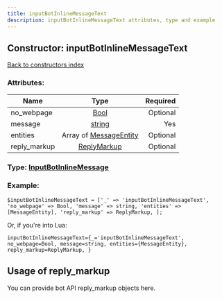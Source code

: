 ```yaml
---
title: inputBotInlineMessageText
description: inputBotInlineMessageText attributes, type and example
---
```

## Constructor: inputBotInlineMessageText  
[Back to constructors index](index.md)



### Attributes:

| Name     |    Type       | Required |
|----------|:-------------:|---------:|
|no\_webpage|[Bool](../types/Bool.md) | Optional|
|message|[string](../types/string.md) | Yes|
|entities|Array of [MessageEntity](../types/MessageEntity.md) | Optional|
|reply\_markup|[ReplyMarkup](../types/ReplyMarkup.md) | Optional|



### Type: [InputBotInlineMessage](../types/InputBotInlineMessage.md)


### Example:

```
$inputBotInlineMessageText = ['_' => 'inputBotInlineMessageText', 'no_webpage' => Bool, 'message' => string, 'entities' => [MessageEntity], 'reply_markup' => ReplyMarkup, ];
```  

Or, if you're into Lua:  


```
inputBotInlineMessageText={_='inputBotInlineMessageText', no_webpage=Bool, message=string, entities={MessageEntity}, reply_markup=ReplyMarkup, }

```



## Usage of reply_markup

You can provide bot API reply_markup objects here.  


